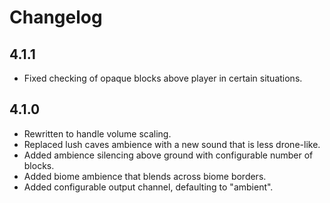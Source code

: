 # Changelog

## 4.1.1

* Fixed checking of opaque blocks above player in certain situations.

## 4.1.0

* Rewritten to handle volume scaling.
* Replaced lush caves ambience with a new sound that is less drone-like.
* Added ambience silencing above ground with configurable number of blocks.
* Added biome ambience that blends across biome borders.
* Added configurable output channel, defaulting to "ambient".